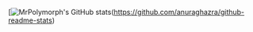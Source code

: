 [![MrPolymorph's GitHub stats](https://github-readme-stats.vercel.app/api?username=MrPolymorph&count_private=true&show_icons=true)(https://github.com/anuraghazra/github-readme-stats)
